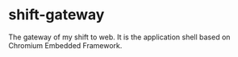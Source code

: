 shift-gateway
=============

The gateway of my shift to web. It is the application shell based on Chromium Embedded Framework.
